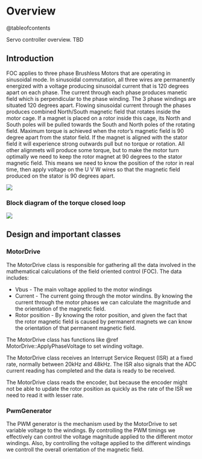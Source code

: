 # Overview
@tableofcontents

Servo controller overview. TBD

## Introduction
FOC applies to three phase Brushless Motors that are operating in sinusoidal mode. 
In sinusoidal commutation, all three wires are permanently energized with a voltage
producing sinusoidal current that is 120 degrees apart on each phase. The current through
each phase produces manetic field which is perpendicular to the phase winding. The 3 phase
windings are situated 120 degrees apart. Flowing sinusoidal current through the phases produces
combined North/South magnetic field that rotates inside the motor cage. If a magnet is placed 
on a rotor inside this cage, its North and South poles will be pulled towards the South and 
North poles of the rotating field. Maximum torque is achieved when the rotor’s magnetic field 
is 90 degree apart from the stator field. If the magnet is aligned with the stator field it will
experience strong outwards pull but no torque or rotation. All other alignmets will produce some
torque, but to make the motor turn optimally we need to keep the rotor magnet at 90 degrees to 
the stator magnetic field. This means we need to know the position of the rotor in real time, 
then apply voltage on the U V W wires so that the magnetic field produced on the stator 
is 90 degrees apart.

![](foc.png)

### Block diagram of the torque closed loop

![](foc-block.png)


## Design and important classes

### MotorDrive

The MotorDrive class is responsible for gathering all the data
involved in the mathematical calculations of the field oriented
control (FOC). The data includes:
* Vbus - The main voltage applied to the motor windings
* Current - The current going through the motor windins. By knowing the current through the motor phases
we can calculate the magnitude and the orientation of the magnetic field.
* Rotor position - By knowing the rotor position, and given the fact that the rotor magnetic field is caused
by permanent magnets we can know the orientation of that permanent magnetic field.

The MotorDrive class has functions like @ref MotorDrive::ApplyPhaseVoltage to set winding voltage. 

The MotorDrive class receives an Interrupt Service Request (ISR) at a fixed rate, normally between
20kHz and 48kHz. The ISR also signals that the ADC current reading has completed and the data is
ready to be received.

The MotorDrive class reads the encoder, but because the encoder might not be able to update the
rotor position as quickly as the rate of the ISR we need to read it with lesser rate.

### PwmGenerator
The PWM generator is the mechanism used by the MotorDrive to set variable voltage to the windings.
By controlling the PWM timings we effectively can control the voltage magnitude applied to the
different motor windings. Also, by controlling the voltage applied to the different windings we
controll the overall orientation of the magnetic field.